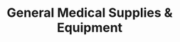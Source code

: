 ---
title: "General Medical Supplies & Equipment"
url: /westland/general-medical-supplies-and-equipment/
shop: medical supply
---